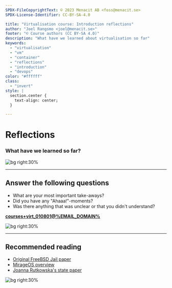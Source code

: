 ```yaml
---
SPDX-FileCopyrightText: © 2023 Menacit AB <foss@menacit.se>
SPDX-License-Identifier: CC-BY-SA-4.0

title: "Virtualisation course: Introduction reflections"
author: "Joel Rangsmo <joel@menacit.se>"
footer: "© Course authors (CC BY-SA 4.0)"
description: "What have we learned about virtualisation so far"
keywords:
  - "virtualisation"
  - "vm"
  - "container"
  - "reflections"
  - "introduction"
  - "devops"
color: "#ffffff"
class:
  - "invert"
style: |
  section.center {
    text-align: center;
  }

---
```

<!-- _footer: "%ATTRIBUTION_PREFIX% Alan Shearman (CC BY 2.0)" -->
# Reflections
### What have we learned so far?

![bg right:30%](images/08-fox.jpg)

<!--
Take some time to reflect before forcing more knowledge into your brain.
-->

---
<!-- _footer: "%ATTRIBUTION_PREFIX% Austin Design (CC BY-SA 2.0)" -->
## Answer the following questions
- What are your most important take-aways?
- Did you have any "Ahaaa!"-moments?
- Was there anything that was unclear or that you didn't understand?
  
**[courses+virt\_010801@%EMAIL_DOMAIN%](mailto:courses+virt_010801@%EMAIL_DOMAIN%)**

![bg right:30%](images/08-neon_crystals.jpg)

<!--
- Put some effort into this.

- A lot of value for your learning by just putting what we covered into your own words.

- Helps instructor to make the course better and clarify questions.
-->

---
<!-- _footer: "%ATTRIBUTION_PREFIX% Reid Campbell (CC0 1.0)" -->
## Recommended reading
- [Original FreeBSD Jail paper](https://docs.freebsd.org/44doc/papers/jail/jail.html) 
- [MirageOS overview](https://mirageos.org/docs/overview-of-mirage)
- [Joanna Rutkowska's state paper ](https://blog.invisiblethings.org/papers/2015/state_harmful.pdf)

![bg right:30%](images/08-reflective_lake.jpg)

<!--
For those who wish to dig deeper into the things we've talked about.
-->
